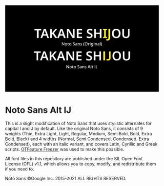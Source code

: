![Noto Sans Alt IJ](https://github.com/MattMayuga/notosans-altIJ/blob/main/NotoSansAltIJPreview.png?raw=true)
# Noto Sans Alt IJ
This is a slight modification of Noto Sans that uses stylistic alternates for capital I and J by default. Like the original Noto Sans, it consists of 9 weights (Thin, Extra Light, Light, Regular, Medium, Semi Bold, Bold, Extra Bold, Black) and 4 widths (Normal, Semi Condensed, Condensed, Extra Condensed), each with an italic variant, and covers Latin, Cyrillic and Greek scripts. [OTFeature Freezer](https://github.com/twardoch/fonttools-opentype-feature-freezer) was used to make this possible.

All font files in this repository are published under the SIL Open Font License (OFL) v1.1, which allows you to copy, modify, and redistribute them if you need to.

Noto Sans ©Google Inc. 2015-2021 ALL RIGHTS RESERVED.
